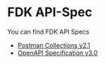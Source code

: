 # FDK API-Spec

You can find FDK API Specs

* [Postman Collections v2.1](postman/)
* [OpenAPI Specification v3.0](openapi/)
